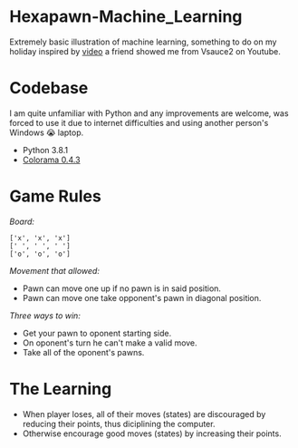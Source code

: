 # Hexapawn-Machine_Learning
Extremely basic illustration of machine learning, something to do on my holiday inspired by [video](https://www.youtube.com/watch?v=sw7UAZNgGg8) a friend showed me from Vsauce2 on Youtube.

# Codebase
I am quite unfamiliar with Python and any improvements are welcome, was forced to use it due to internet difficulties and using another person's Windows :sob: laptop.
- Python 3.8.1
- [Colorama 0.4.3](https://github.com/tartley/colorama)

# Game Rules
_Board:_
```
['x', 'x', 'x']
[' ', ' ', ' ']
['o', 'o', 'o']
```

_Movement that allowed:_ 
- Pawn can move one up if no pawn is in said position.
- Pawn can move one take opponent's pawn in diagonal position.

_Three ways to win:_
- Get your pawn to oponent starting side.
- On oponent's turn he can't make a valid move.
- Take all of the oponent's pawns.

# The Learning
- When player loses, all of their moves (states) are discouraged by reducing their points, thus diciplining the computer. 
- Otherwise encourage good moves (states) by increasing their points.